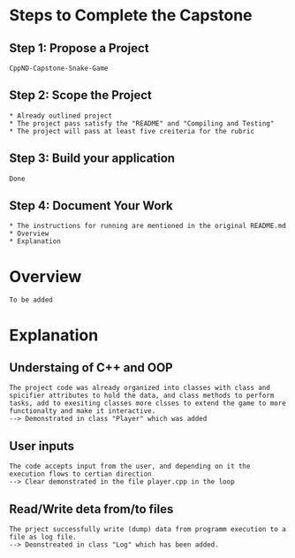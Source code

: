 


# Steps to Complete the Capstone

## Step 1: Propose a Project

```
CppND-Capstone-Snake-Game
```

## Step 2: Scope the Project

```
* Already outlined project
* The project pass satisfy the "README" and "Compiling and Testing" 
* The project will pass at least five creiteria for the rubric
```

## Step 3: Build your application

```
Done
```

## Step 4: Document Your Work

```
* The instructions for running are mentioned in the original README.md
* Overview
* Explanation 
```

# Overview

```
To be added
```

# Explanation

## Understaing of C++ and OOP  
```
The project code was already organized into classes with class and spicifier attributes to hold the data, and class methods to perform tasks, add to exesiting classes more clsses to extend the game to more functionalty and make it interactive. 
--> Demonstrated in class "Player" which was added
```

## User inputs
```
The code accepts input from the user, and depending on it the execution flows to certian direction
--> Clear demonstrated in the file player.cpp in the loop
```

## Read/Write deta from/to files
```
The prject successfully write (dump) data from programm execution to a file as log file. 
--> Deonstreated in class "Log" which has been added.
```
